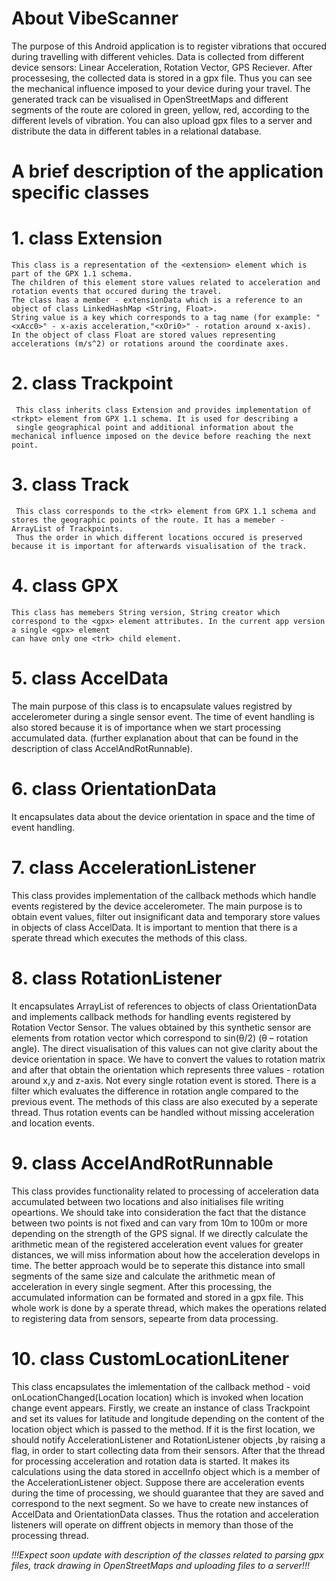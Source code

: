 # About VibeScanner
The purpose of this Android application is to register vibrations that occured during travelling with different vehicles. Data is collected from different device sensors: Linear Acceleration, Rotation Vector, GPS Reciever. After processesing, the collected data is stored in a gpx file. Thus you can see the mechanical influence imposed to your device during your travel. The generated track can be visualised in OpenStreetMaps and different segments of the route are colored in green, yellow, red, according to the different levels of vibration. You can also upload gpx files to a server and distribute the data in different tables in a relational database.

# A brief description of the application specific classes
 
# 1. class Extension 
    This class is a representation of the <extension> element which is part of the GPX 1.1 schema.
    The children of this element store values related to acceleration and rotation events that occured during the travel.
    The class has a member - extensionData which is a reference to an object of class LinkedHashMap <String, Float>. 
    String value is a key which corresponds to a tag name (for example: "<xAcc0>" - x-axis acceleration,"<xOri0>" - rotation around x-axis).
    In the object of class Float are stored values representing accelerations (m/s^2) or rotations around the coordinate axes.
    
# 2. class Trackpoint 
     This class inherits class Extension and provides implementation of <trkpt> element from GPX 1.1 schema. It is used for describing a
     single geographical point and additional information about the mechanical influence imposed on the device before reaching the next point.

# 3. class Track
     This class corresponds to the <trk> element from GPX 1.1 schema and stores the geographic points of the route. It has a memeber - ArrayList of Trackpoints.
     Thus the order in which different locations occured is preserved because it is important for afterwards visualisation of the track.
     
# 4. class GPX
      
    This class has memebers String version, String creator which correspond to the <gpx> element attributes. In the current app version a single <gpx> element
    can have only one <trk> child element.
    
# 5. class AccelData

 The main purpose of this class is to encapsulate values registred by accelerometer during a single sensor event. The time of event handling
 is also stored because it is of importance when we start processing accumulated data. (further explanation about that can be found in the description
 of class AccelAndRotRunnable).

# 6. class OrientationData

It encapsulates data about the device orientation in space and the time of event handling.

# 7. class AccelerationListener

This class provides implementation of the callback methods which handle events registered by the device accelerometer. The main purpose is to obtain event 
values, filter out insignificant data and temporary store values in objects of class AccelData. It is important to mention that there is a sperate thread 
which executes the methods of this class.

# 8. class RotationListener

It encapsulates ArrayList of references to objects of class OrientationData and implements callback methods for handling events registered by Rotation Vector
Sensor. The values obtained by this synthetic sensor are elements from rotation vector which correspond to sin(θ/2)  (θ – rotation angle). The direct 
visualisation of this values can not give clarity about the device orientation in space. We have to convert the values to rotation matrix and after that
obtain the orientation which represents three values - rotation around x,y and z-axis. Not every single rotation event is stored. There is a filter which
evaluates the difference in rotation angle compared to the previous event. The methods of this class are also executed by a seperate thread. Thus rotation
events can be handled without missing acceleration and location events.

# 9. class AccelAndRotRunnable

This class provides functionality related to processing of acceleration data accumulated between two locations and also initialises file writing opeartions.
We should take into consideration the fact that the distance between two points is not fixed and can vary from 10m to 100m or more depending on the strength
of the GPS signal. If we directly calculate the arithmetic mean of the registered acceleration event values for greater distances, we will miss information about how the acceleration develops in time. The better approach would be to seperate this distance into small segments of the same size and calculate the arithmetic mean of acceleration in every single segment. After this processing, the accumulated information can be formated and stored in a gpx file. This whole work is done by a sperate thread, which makes the operations related to registering data from sensors, sepearte from data processing. 

# 10. class CustomLocationLitener

This class encapsulates the imlementation of the callback method - void onLocationChanged(Location location) which is invoked when location change event appears. 
Firstly, we create an instance of class Trackpoint and set its values for latitude and longitude depending on the content of the location object which is passed
to the method. If it is the first location, we should notify AccelerationListener and RotationListener objects ,by raising a flag, in order to start collecting data from their sensors. After that the thread for processing acceleration and rotation data is started. It makes its calculations using the data stored in accelInfo object
which is a member of the AccelerationListener object. Suppose there are acceleration events during the time of processing, we should guarantee that they are saved and
correspond to the next segment. So we have to create new instances of AccelData and OrientationData classes. Thus the rotation and acceleration listeners will
operate on diffrent objects in memory than those of the processing thread.



*!!!Expect soon update with description of the classes related to parsing gpx files, track drawing in OpenStreetMaps and uploading files to a server!!!* 
